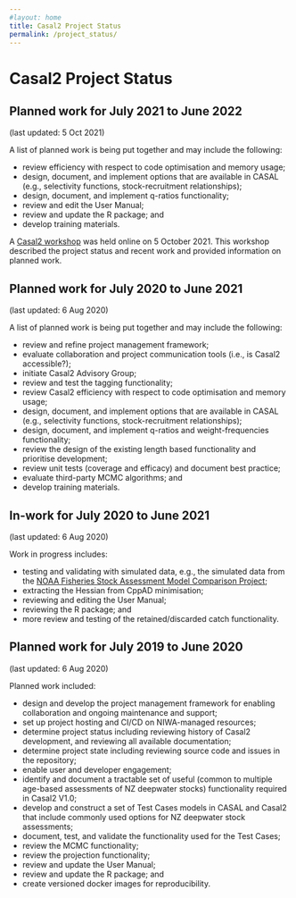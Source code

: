 ```yaml
---
#layout: home
title: Casal2 Project Status
permalink: /project_status/
---
```


# Casal2 Project Status

## Planned work for July 2021 to June 2022
(last updated: 5 Oct 2021)

A list of planned work is being put together and may include the following:

- review efficiency with respect to code optimisation and memory usage;
- design, document, and implement options that are available in CASAL (e.g., selectivity functions, stock-recruitment relationships);
- design, document, and implement q-ratios functionality;
- review and edit the User Manual;
- review and update the R package; and
- develop training materials.

A [Casal2 workshop](https://github.com/NIWAFisheriesModelling/CASAL2/raw/master/Documentation/Presentations/Casal2_intro_slides.2021-10-05.pdf) was held online on 5 October 2021. This workshop described the project status and recent work and provided information on planned work.

## Planned work for July 2020 to June 2021
(last updated: 6 Aug 2020)

A list of planned work is being put together and may include the following:

- review and refine project management framework;
- evaluate collaboration and project communication tools (i.e., is Casal2 accessible?);
- initiate Casal2 Advisory Group;
- review and test the tagging functionality;
- review Casal2 efficiency with respect to code optimisation and memory usage;
- design, document, and implement options that are available in CASAL (e.g., selectivity functions, stock-recruitment relationships);
- design, document, and implement q-ratios and weight-frequencies functionality;
- review the design of the existing length based functionality and prioritise development;
- review unit tests (coverage and efficacy) and document best practice; 
- evaluate third-party MCMC algorithms; and
- develop training materials.

## In-work for July 2020 to June 2021
(last updated: 6 Aug 2020)

Work in progress includes:

- testing and validating with simulated data, e.g., the simulated data from the [NOAA Fisheries Stock Assessment Model Comparison Project](https://github.com/Bai-Li-NOAA/Stock-Assessment-Model-Comparison-Project);
- extracting the Hessian from CppAD minimisation;
- reviewing and editing the User Manual;
- reviewing the R package; and
- more review and testing of the retained/discarded catch functionality.

## Planned work for July 2019 to June 2020
(last updated: 6 Aug 2020)

Planned work included:

- design and develop the project management framework for enabling collaboration and ongoing maintenance and support;
- set up project hosting and CI/CD on NIWA-managed resources;
- determine project status including reviewing history of Casal2 development, and reviewing all available documentation;
- determine project state including reviewing source code and issues in the repository;
- enable user and developer engagement;
- identify and document a tractable set of useful (common to multiple age-based assessments of NZ deepwater stocks) functionality required in Casal2 V1.0;
- develop and construct a set of Test Cases models in CASAL and Casal2 that include commonly used options for NZ deepwater stock assessments;
- document, test, and validate the functionality used for the Test Cases;
- review the MCMC functionality;
- review the projection functionality;
- review and update the User Manual;
- review and update the R package; and
- create versioned docker images for reproducibility.



